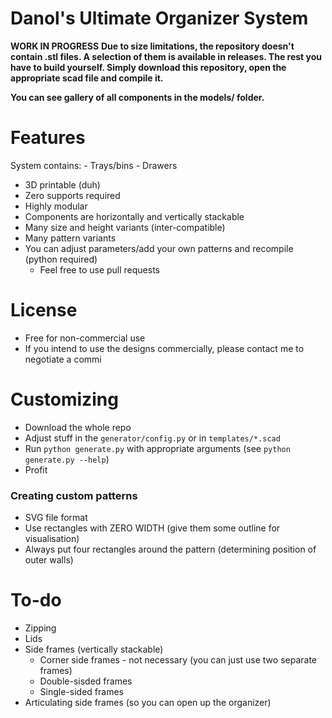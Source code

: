 # Danol's Ultimate Organizer System
**WORK IN PROGRESS**
**Due to size limitations, the repository doesn't contain .stl files. A selection of them is available in releases. The rest you have to build yourself. Simply download this repository, open the appropriate scad file and compile it.**

**You can see gallery of all components in the models/ folder.**

# Features
System contains:
	- Trays/bins
	- Drawers

- 3D printable (duh)
- Zero supports required
- Highly modular
- Components are horizontally and vertically stackable
- Many size and height variants (inter-compatible)
- Many pattern variants
- You can adjust parameters/add your own patterns and recompile (python required)
	- Feel free to use pull requests

# License
- Free for non-commercial use
- If you intend to use the designs commercially, please contact me to negotiate a commi
# Customizing
- Download the whole repo
- Adjust stuff in the `generator/config.py` or in `templates/*.scad`
- Run `python generate.py` with appropriate arguments (see `python generate.py --help`)
- Profit

### Creating custom patterns
- SVG file format
- Use rectangles with ZERO WIDTH (give them some outline for visualisation)
- Always put four rectangles around the pattern (determining position of outer walls)

# To-do
- Zipping
- Lids
- Side frames (vertically stackable)
  - Corner side frames - not necessary (you can just use two separate frames)
  - Double-sisded frames
  - Single-sided frames
- Articulating side frames (so you can open up the organizer)